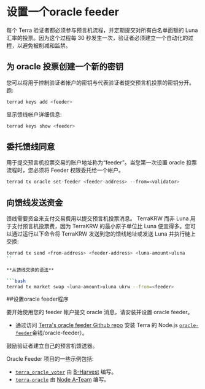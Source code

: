 # 设置一个oracle feeder

每个 Terra 验证者都必须参与预言机流程，并定期提交对所有白名单面额的 Luna 汇率的投票。因为这个过程每 30 秒发生一次，验证者必须建立一个自动化的过程，以避免被削减和监禁。

## 为 oracle 投票创建一个新的密钥

您可以将用于控制验证者帐户的密钥与代表验证者提交预言机投票的密钥分开。跑:

```bash
terrad keys add <feeder>
```


显示馈线帐户详细信息:

```bash
terrad keys show <feeder>
```

## 委托馈线同意

用于提交预言机投票交易的账户地址称为“feeder”。当您第一次设置 oracle 投票流程时，您必须将 Feeder 权限委托给一个帐户。

```bash
terrad tx oracle set-feeder <feeder-address> --from=<validator>
```

## 向馈线发送资金

馈线需要资金来支付交易费用以提交预言机投票消息。 TerraKRW 而非 Luna 用于支付预言机投票费，因为 TerraKRW 的最小原子单位比 Luna 便宜得多。您可以通过运行以下命令将 TerraKRW 发送到您的馈线地址或发送 Luna 并执行链上交换:

```bash
terrad tx send <from-address> <feeder-address> <luna-amount>uluna
``

**从馈线交换的语法**

```bash
terrad tx market swap <luna-amount>uluna ukrw --from=<feeder>
```

##设置oracle feeder程序

要开始使用您的 feeder 帐户提交 oracle 消息，请安装并设置 oracle feeder。

- 通过访问 [Terra's oracle feeder Github repo](https://github.com/terra-) 安装 Terra 的 Node.js [`oracle-feeder`](https://github.com/terra-money/oracle-feeder)金钱/oracle-feeder）。

鼓励验证者建立自己的预言机馈送器。

Oracle Feeder 项目的一些示例包括:
- [`terra_oracle_voter`](https://github.com/b-harvest/terra_oracle_voter) 由 [B-Harvest](https://bharvest.io/) 编写。
- [`terra-oracle`](https://github.com/node-a-team/terra-oracle) 由 [Node A-Team](https://nodeateam.com/) 编写。